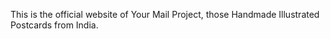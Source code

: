 This is the official website of Your Mail Project, those Handmade Illustrated Postcards from India.
